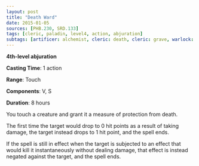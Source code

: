 ```yaml
---
layout: post
title: "Death Ward"
date: 2015-01-05
sources: [PHB.230, SRD.133]
tags: [cleric, paladin, level4, action, abjuration]
subtags: [artificer: alchemist, cleric: death, cleric: grave, warlock: undead, warlock: undying]
---
```


**4th-level abjuration**

**Casting Time**: 1 action

**Range**: Touch

**Components**: V, S

**Duration**: 8 hours

You touch a creature and grant it a measure of protection from death.

The first time the target would drop to 0 hit points as a result of taking damage, the target instead drops to 1 hit point, and the spell ends.

If the spell is still in effect when the target is subjected to an effect that would kill it instantaneously without dealing damage, that effect is instead negated against the target, and the spell ends.
